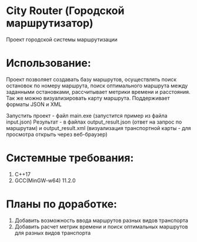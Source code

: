 # City Router (Городской маршрутизатор)

Проект городской системы маршрутизации

# Использование:

Проект позволяет создавать базу маршрутов, осуществлять поиск остановок по номеру маршрута, поиск оптимального маршрута между заданными остановками, рассчитывает метрики времени и расстояния. Так же можно визуализировать карту маршрута. Поддерживает форматы JSON и XML

Запустить проект - файл main.exe (запустится пример из файла input.json)
Результат - в файлах output_result.json (ответ на запрос по маршрутам) и output_result.xml (визуализация транспортной карты - для просмотра открыть через веб-браузер)

# Системные требования:
1. С++17
2. GCC(MinGW-w64) 11.2.0

# Планы по доработке:
1. Добавить возможность ввода маршрутов разных видов транспорта
2. Добавить расчет метрик времени и поиск оптимальных маршрутов для разных видов транспорта
